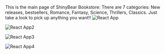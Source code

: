 This is the main page of ShinyBear Bookstore:
There are 7 categories: New releases, bestsellers, Romance, Fantasy, Science, Thrillers, Classics.
Just take a look to pick up anything you want!!
![React App](https://github.com/pattysung1/ShinybearBookstore/assets/113825171/4e375e99-41ba-4980-9e68-e7d666db42ed)

![React App2](https://github.com/pattysung1/ShinybearBookstore/assets/113825171/55e79212-7b89-47a6-a16e-f924f093bc67)

![React App3](https://github.com/pattysung1/ShinybearBookstore/assets/113825171/1fec7038-b73b-40fe-8f65-0872bc185c68)

![React App4](https://github.com/pattysung1/ShinybearBookstore/assets/113825171/ab4b0e3c-256f-4488-aa1c-22ad2aec5671)
